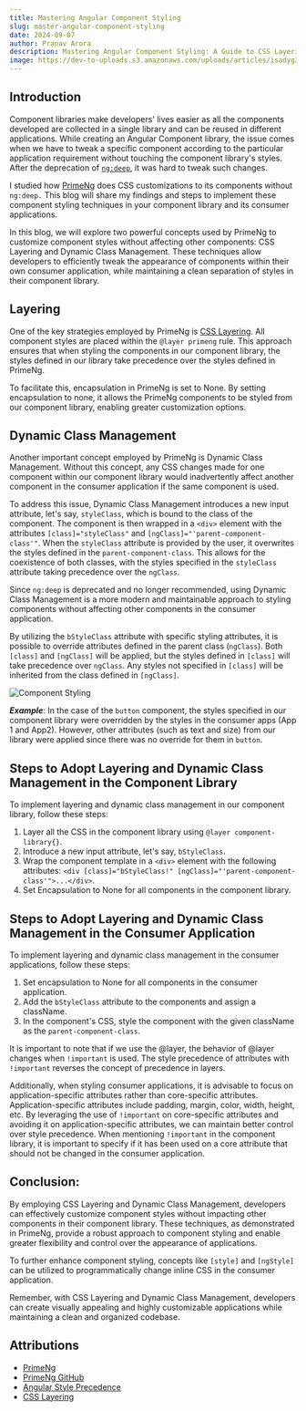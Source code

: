```yaml
---
title: Mastering Angular Component Styling
slug: master-angular-component-styling
date: 2024-09-07
author: Pranav Arora
description: Mastering Angular Component Styling: A Guide to CSS Layering and Dynamic Class Management. No ng:deep required!
image: https://dev-to-uploads.s3.amazonaws.com/uploads/articles/isadyg3qovvb7kvpjri4.png
---
```


## Introduction

Component libraries make developers' lives easier as all the components developed are collected in a single library and can be reused in different applications. While creating an Angular Component library, the issue comes when we have to tweak a specific component according to the particular application requirement without touching the component library's styles. After the deprecation of [`ng:deep`](https://angular.io/guide/component-styles#deprecated-deep--and-ng-deep), it was hard to tweak such changes.

I studied how [PrimeNg](https://primeng.org/) does CSS customizations to its components without `ng:deep.` This blog will share my findings and steps to implement these component styling techniques in your component library and its consumer applications.

In this blog, we will explore two powerful concepts used by PrimeNg to customize component styles without affecting other components: CSS Layering and Dynamic Class Management. These techniques allow developers to efficiently tweak the appearance of components within their own consumer application, while maintaining a clean separation of styles in their component library.

## **Layering**

One of the key strategies employed by PrimeNg is [CSS Layering](https://developer.mozilla.org/en-US/docs/Web/CSS/@layer). All component styles are placed within the `@layer primeng` rule. This approach ensures that when styling the components in our component library, the styles defined in our library take precedence over the styles defined in PrimeNg.

To facilitate this, encapsulation in PrimeNg is set to None. By setting encapsulation to none, it allows the PrimeNg components to be styled from our component library, enabling greater customization options.

## **Dynamic Class Management**

Another important concept employed by PrimeNg is Dynamic Class Management. Without this concept, any CSS changes made for one component within our component library would inadvertently affect another component in the consumer application if the same component is used.

To address this issue, Dynamic Class Management introduces a new input attribute, let's say, `styleClass`, which is bound to the class of the component. The component is then wrapped in a `<div>` element with the attributes `[class]="styleClass"` and `[ngClass]="'parent-component-class'"`. When the `styleClass` attribute is provided by the user, it overwrites the styles defined in the `parent-component-class`. This allows for the coexistence of both classes, with the styles specified in the `styleClass` attribute taking precedence over the `ngClass`.

Since `ng:deep` is deprecated and no longer recommended, using Dynamic Class Management is a more modern and maintainable approach to styling components without affecting other components in the consumer application.

By utilizing the `bStyleClass` attribute with specific styling attributes, it is possible to override attributes defined in the parent class (`ngClass`). Both `[class]` and `[ngClass]` will be applied, but the styles defined in `[class]` will take precedence over `ngClass`. Any styles not specified in `[class]` will be inherited from the class defined in `[ngClass]`.


![Component Styling](https://dev-to-uploads.s3.amazonaws.com/uploads/articles/isadyg3qovvb7kvpjri4.png)

***Example***: In the case of the `button` component, the styles specified in our component library were overridden by the styles in the consumer apps (App 1 and App2). However, other attributes (such as text and size) from our library were applied since there was no override for them in `button`.

## **Steps to Adopt Layering and Dynamic Class Management in the Component Library**

To implement layering and dynamic class management in our component library, follow these steps:

1. Layer all the CSS in the component library using `@layer component-library{}`.
2. Introduce a new input attribute, let's say, `bStyleClass`.
3. Wrap the component template in a `<div>` element with the following attributes: `<div [class]="bStyleClass!" [ngClass]="'parent-component-class'">...</div>`.
4. Set Encapsulation to None for all components in the component library.

## **Steps to Adopt Layering and Dynamic Class Management in the Consumer Application**

To implement layering and dynamic class management in the consumer applications, follow these steps:

1. Set encapsulation to None for all components in the consumer application.
2. Add the `bStyleClass` attribute to the components and assign a className.
3. In the component's CSS, style the component with the given className as the `parent-component-class`.

It is important to note that if we use the @layer, the behavior of @layer changes when `!important` is used. The style precedence of attributes with `!important` reverses the concept of precedence in layers.

Additionally, when styling consumer applications, it is advisable to focus on application-specific attributes rather than core-specific attributes. Application-specific attributes include padding, margin, color, width, height, etc. By leveraging the use of `!important` on core-specific attributes and avoiding it on application-specific attributes, we can maintain better control over style precedence. When mentioning `!important` in the component library, it is important to specify if it has been used on a core attribute that should not be changed in the consumer application.

## Conclusion:

By employing CSS Layering and Dynamic Class Management, developers can effectively customize component styles without impacting other components in their component library. These techniques, as demonstrated in PrimeNg, provide a robust approach to component styling and enable greater flexibility and control over the appearance of applications.

To further enhance component styling, concepts like `[style]` and `[ngStyle]` can be utilized to programmatically change inline CSS in the consumer application.

Remember, with CSS Layering and Dynamic Class Management, developers can create visually appealing and highly customizable applications while maintaining a clean and organized codebase.

## Attributions

- [PrimeNg](https://primeng.org/)
- [PrimeNg GitHub](https://github.com/primefaces/primeng)
- [Angular Style Precedence](https://angular.io/guide/style-precedence)
- [CSS Layering](https://developer.mozilla.org/en-US/docs/Web/CSS/@layer)
